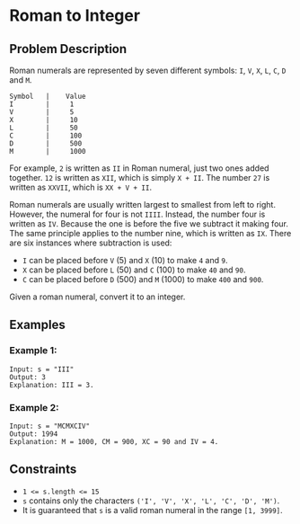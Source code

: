 # Roman to Integer

## Problem Description

Roman numerals are represented by seven different symbols: `I`, `V`, `X`, `L`, `C`, `D` and `M`.

```
Symbol   |    Value
I        |     1
V        |     5
X        |     10
L        |     50
C        |     100
D        |     500
M        |     1000
```
For example, `2` is written as `II` in Roman numeral, just two ones added together. `12` is written as `XII`, which is simply `X + II`. The number `27` is written as `XXVII`, which is `XX + V + II`.

Roman numerals are usually written largest to smallest from left to right. However, the numeral for four is not `IIII`. Instead, the number four is written as `IV`. Because the one is before the five we subtract it making four. The same principle applies to the number nine, which is written as `IX`. There are six instances where subtraction is used:

- `I` can be placed before `V` (5) and `X` (10) to make `4` and `9`. 
- `X` can be placed before `L` (50) and `C` (100) to make `40` and `90`. 
- `C` can be placed before `D` (500) and `M` (1000) to make `400` and `900`.

Given a roman numeral, convert it to an integer.


## Examples

### Example 1:

```
Input: s = "III"
Output: 3
Explanation: III = 3.
```


### Example 2:

```
Input: s = "MCMXCIV"
Output: 1994
Explanation: M = 1000, CM = 900, XC = 90 and IV = 4.
```

## Constraints

- `1 <= s.length <= 15`
- `s` contains only the characters `('I', 'V', 'X', 'L', 'C', 'D', 'M')`.
- It is guaranteed that `s` is a valid roman numeral in the range `[1, 3999]`.
